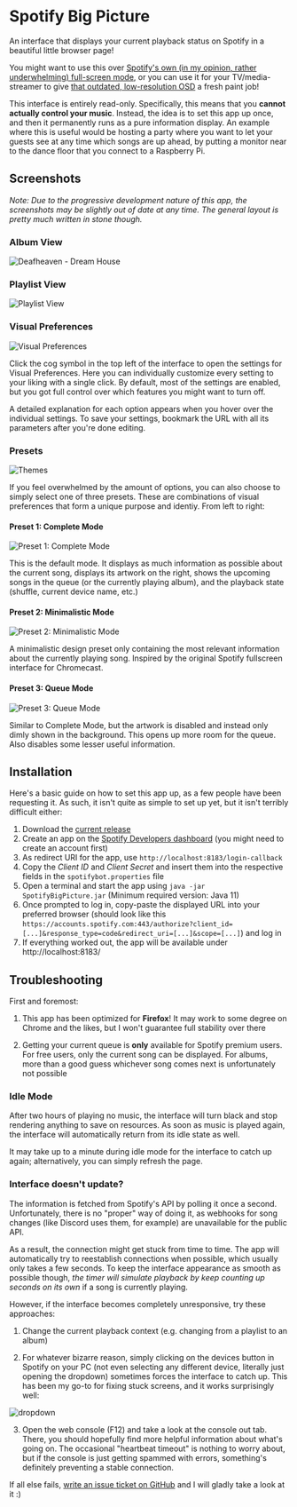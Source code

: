 # Spotify Big Picture

An interface that displays your current playback status on Spotify in a beautiful little browser page!

You might want to use this over [Spotify's own (in my opinion, rather underwhelming) full-screen mode](https://i.imgur.com/dvreOAX.jpg), or you can use it for your TV/media-streamer to give [that outdated, low-resolution OSD](https://i.imgur.com/lNfCcrW.jpg) a fresh paint job!

This interface is entirely read-only. Specifically, this means that you **cannot actually control your music**. Instead, the idea is to set this app up once, and then it permanently runs as a pure information display. An example where this is useful would be hosting a party where you want to let your guests see at any time which songs are up ahead, by putting a monitor near to the dance floor that you connect to a Raspberry Pi.

## Screenshots
*Note: Due to the progressive development nature of this app, the screenshots may be slightly out of date at any time. The general layout is pretty much written in stone though.*

### Album View
![Deafheaven - Dream House](https://i.imgur.com/7qlGlf1.png)

### Playlist View
![Playlist View](https://i.imgur.com/HsrgpeQ.png)

### Visual Preferences
![Visual Preferences](https://i.imgur.com/H4Yzeca.png)

Click the cog symbol in the top left of the interface to open the settings for Visual Preferences. Here you can individually customize every setting to your liking with a single click. By default, most of the settings are enabled, but you got full control over which features you might want to turn off.

A detailed explanation for each option appears when you hover over the individual settings. To save your settings, bookmark the URL with all its parameters after you're done editing.

### Presets
![Themes](https://i.imgur.com/OLQlvup.png)

If you feel overwhelmed by the amount of options, you can also choose to simply select one of three presets. These are combinations of visual preferences that form a unique purpose and identiy. From left to right:

#### Preset 1: Complete Mode
![Preset 1: Complete Mode](https://i.imgur.com/LD4MGXP.png)

This is the default mode. It displays as much information as possible about the current song, displays its artwork on the right, shows the upcoming songs in the queue (or the currently playing album), and the playback state (shuffle, current device name, etc.)

#### Preset 2: Minimalistic Mode
![Preset 2: Minimalistic Mode](https://i.imgur.com/grUDDlM.png)

A minimalistic design preset only containing the most relevant information about the currently playing song. Inspired by the original Spotify fullscreen interface for Chromecast.

#### Preset 3: Queue Mode
![Preset 3: Queue Mode](https://i.imgur.com/uzPLhwF.png)

Similar to Complete Mode, but the artwork is disabled and instead only dimly shown in the background. This opens up more room for the queue. Also disables some lesser useful information.

## Installation
Here's a basic guide on how to set this app up, as a few people have been requesting it. As such, it isn't quite as simple to set up yet, but it isn't terribly difficult either:

1. Download the [current release](https://github.com/Selbi182/SpotifyBigPicture/releases)
2. Create an app on the [Spotify Developers dashboard](https://developer.spotify.com/dashboard) (you might need to create an account first)
3. As redirect URI for the app, use `http://localhost:8183/login-callback`
4. Copy the *Client ID* and *Client Secret* and insert them into the respective fields in the `spotifybot.properties` file
5. Open a terminal and start the app using `java -jar SpotifyBigPicture.jar` (Minimum required version: Java 11)
6. Once prompted to log in, copy-paste the displayed URL into your preferred browser (should look like this `https://accounts.spotify.com:443/authorize?client_id=[...]&response_type=code&redirect_uri=[...]&scope=[...]`) and log in
7. If everything worked out, the app will be available under http://localhost:8183/

## Troubleshooting
First and foremost:

1. This app has been optimized for **Firefox**! It may work to some degree on Chrome and the likes, but I won't guarantee full stability over there

2. Getting your current queue is **only** available for Spotify premium users. For free users, only the current song can be displayed. For albums, more than a good guess whichever song comes next is unfortunately not possible

### Idle Mode
After two hours of playing no music, the interface will turn black and stop rendering anything to save on resources. As soon as music is played again, the interface will automatically return from its idle state as well.

It may take up to a minute during idle mode for the interface to catch up again; alternatively, you can simply refresh the page.

### Interface doesn't update?

The information is fetched from Spotify's API by polling it once a second. Unfortunately, there is no "proper" way of doing it, as webhooks for song changes (like Discord uses them, for example) are unavailable for the public API.

As a result, the connection might get stuck from time to time. The app will automatically try to reestablish connections when possible, which usually only takes a few seconds. To keep the interface appearance as smooth as possible though, _the timer will simulate playback by keep counting up seconds on its own_ if a song is currently playing.

However, if the interface becomes completely unresponsive, try these approaches:

1. Change the current playback context (e.g. changing from a playlist to an album)

2. For whatever bizarre reason, simply clicking on the devices button in Spotify on your PC (not even selecting any different device, literally just opening the dropdown) sometimes forces the interface to catch up. This has been my go-to for fixing stuck screens, and it works surprisingly well:

![dropdown](https://user-images.githubusercontent.com/8850085/206453960-12d34f5e-03c0-41a0-aba1-7c214de4e53e.png)

3. Open the web console (F12) and take a look at the console out tab. There, you should hopefully find more helpful information about what's going on. The occasional "heartbeat timeout" is nothing to worry about, but if the console is just getting spammed with errors, something's definitely preventing a stable connection.

If all else fails, [write an issue ticket on GitHub](https://github.com/Selbi182/SpotifyBigPicture/issues) and I will gladly take a look at it :)
